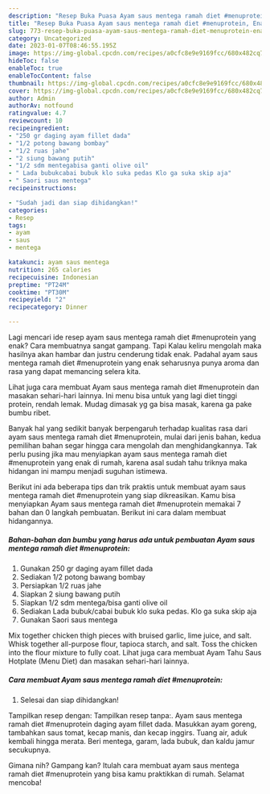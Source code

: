 ```yaml
---
description: "Resep Buka Puasa Ayam saus mentega ramah diet #menuprotein, Enak"
title: "Resep Buka Puasa Ayam saus mentega ramah diet #menuprotein, Enak"
slug: 773-resep-buka-puasa-ayam-saus-mentega-ramah-diet-menuprotein-enak
category: Uncategorized
date: 2023-01-07T08:46:55.195Z
image: https://img-global.cpcdn.com/recipes/a0cfc8e9e9169fcc/680x482cq70/ayam-saus-mentega-ramah-diet-menuprotein-foto-resep-utama.jpg
hideToc: false
enableToc: true
enableTocContent: false
thumbnail: https://img-global.cpcdn.com/recipes/a0cfc8e9e9169fcc/680x482cq70/ayam-saus-mentega-ramah-diet-menuprotein-foto-resep-utama.jpg
cover: https://img-global.cpcdn.com/recipes/a0cfc8e9e9169fcc/680x482cq70/ayam-saus-mentega-ramah-diet-menuprotein-foto-resep-utama.jpg
author: Admin
authorAv: notfound
ratingvalue: 4.7
reviewcount: 10
recipeingredient:
- "250 gr daging ayam fillet dada"
- "1/2 potong bawang bombay"
- "1/2 ruas jahe"
- "2 siung bawang putih"
- "1/2 sdm mentegabisa ganti olive oil"
- " Lada bubukcabai bubuk klo suka pedas Klo ga suka skip aja"
- " Saori saus mentega"
recipeinstructions:

- "Sudah jadi dan siap dihidangkan!"
categories:
- Resep
tags:
- ayam
- saus
- mentega

katakunci: ayam saus mentega 
nutrition: 265 calories
recipecuisine: Indonesian
preptime: "PT24M"
cooktime: "PT30M"
recipeyield: "2"
recipecategory: Dinner

---
```



Lagi mencari ide resep ayam saus mentega ramah diet #menuprotein yang enak? Cara membuatnya sangat gampang. Tapi Kalau keliru mengolah maka hasilnya akan hambar dan justru cenderung tidak enak. Padahal ayam saus mentega ramah diet #menuprotein yang enak seharusnya punya aroma dan rasa yang dapat memancing selera kita.


Lihat juga cara membuat Ayam saus mentega ramah diet #menuprotein dan masakan sehari-hari lainnya. Ini menu bisa untuk yang lagi diet tinggi protein, rendah lemak. Mudag dimasak yg ga bisa masak, karena ga pake bumbu ribet.

Banyak hal yang sedikit banyak berpengaruh terhadap kualitas rasa dari ayam saus mentega ramah diet #menuprotein, mulai dari jenis bahan, kedua pemilihan bahan segar hingga cara mengolah dan menghidangkannya. Tak perlu pusing jika mau menyiapkan ayam saus mentega ramah diet #menuprotein yang enak di rumah, karena asal sudah tahu triknya maka hidangan ini mampu menjadi suguhan istimewa.


Berikut ini ada beberapa tips dan trik praktis untuk membuat ayam saus mentega ramah diet #menuprotein yang siap dikreasikan. Kamu bisa menyiapkan Ayam saus mentega ramah diet #menuprotein memakai 7 bahan dan 0 langkah pembuatan. Berikut ini cara dalam membuat hidangannya.

<!--inarticleads1-->

##### Bahan-bahan dan bumbu yang harus ada untuk pembuatan Ayam saus mentega ramah diet #menuprotein:

1. Gunakan 250 gr daging ayam fillet dada
1. Sediakan 1/2 potong bawang bombay
1. Persiapkan 1/2 ruas jahe
1. Siapkan 2 siung bawang putih
1. Siapkan 1/2 sdm mentega/bisa ganti olive oil
1. Sediakan  Lada bubuk/cabai bubuk klo suka pedas. Klo ga suka skip aja
1. Gunakan  Saori saus mentega


Mix together chicken thigh pieces with bruised garlic, lime juice, and salt. Whisk together all-purpose flour, tapioca starch, and salt. Toss the chicken into the flour mixture to fully coat. Lihat juga cara membuat Ayam Tahu Saus Hotplate (Menu Diet) dan masakan sehari-hari lainnya. 

<!--inarticleads2-->

##### Cara membuat Ayam saus mentega ramah diet #menuprotein:


1. Selesai dan siap dihidangkan!

Tampilkan resep dengan: Tampilkan resep tanpa:. Ayam saus mentega ramah diet #menuprotein daging ayam fillet dada. Masukkan ayam goreng, tambahkan saus tomat, kecap manis, dan kecap inggirs. Tuang air, aduk kembali hingga merata. Beri mentega, garam, lada bubuk, dan kaldu jamur secukupnya. 

Gimana nih? Gampang kan? Itulah cara membuat ayam saus mentega ramah diet #menuprotein yang bisa kamu praktikkan di rumah. Selamat mencoba!
